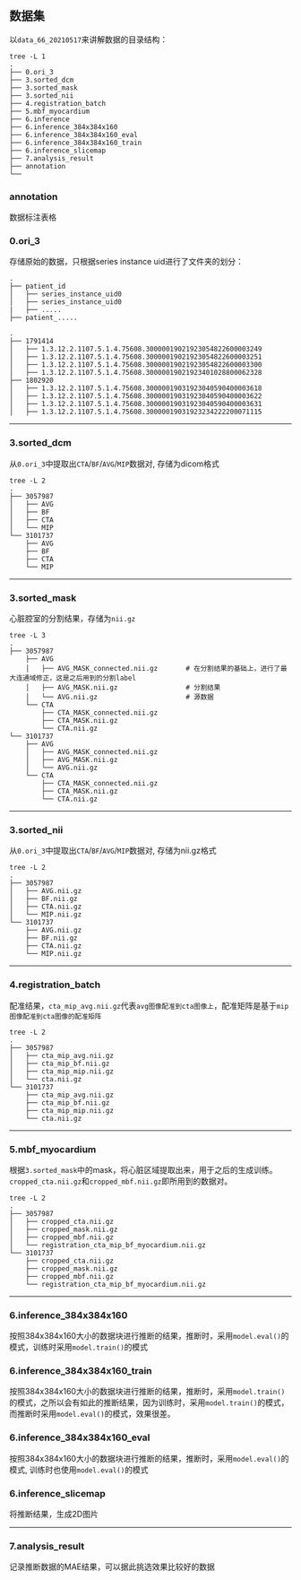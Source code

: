 ## 数据集

以`data_66_20210517`来讲解数据的目录结构：

```
tree -L 1
.
├── 0.ori_3                             
├── 3.sorted_dcm
├── 3.sorted_mask
├── 3.sorted_nii
├── 4.registration_batch
├── 5.mbf_myocardium
├── 6.inference
├── 6.inference_384x384x160
├── 6.inference_384x384x160_eval
├── 6.inference_384x384x160_train
├── 6.inference_slicemap
├── 7.analysis_result
├── annotation
└── 
```

### annotation
数据标注表格

### 0.ori_3
存储原始的数据，只根据series instance uid进行了文件夹的划分：
```
.
├── patient_id
│   ├── series_instance_uid0
│   ├── series_instance_uid0
|   ├── .....
├── patient_.....
```
```
.
├── 1791414
│   ├── 1.3.12.2.1107.5.1.4.75608.30000019021923054822600003249
│   ├── 1.3.12.2.1107.5.1.4.75608.30000019021923054822600003251
│   ├── 1.3.12.2.1107.5.1.4.75608.30000019021923054822600003300
│   ├── 1.3.12.2.1107.5.1.4.75608.30000019021923401028800062328
├── 1802920
│   ├── 1.3.12.2.1107.5.1.4.75608.30000019031923040590400003618
│   ├── 1.3.12.2.1107.5.1.4.75608.30000019031923040590400003622
│   ├── 1.3.12.2.1107.5.1.4.75608.30000019031923040590400003631
│   ├── 1.3.12.2.1107.5.1.4.75608.30000019031923234222200071115

```

---

### 3.sorted_dcm
从`0.ori_3`中提取出`CTA`/`BF`/`AVG`/`MIP`数据对, 存储为dicom格式
```
tree -L 2
.
├── 3057987
│   ├── AVG
│   ├── BF
│   ├── CTA
│   └── MIP
└── 3101737
    ├── AVG
    ├── BF
    ├── CTA
    └── MIP

```

---

### 3.sorted_mask

心脏腔室的分割结果，存储为`nii.gz`

```
tree -L 3
.
├── 3057987
    ├── AVG
    │   ├── AVG_MASK_connected.nii.gz       # 在分割结果的基础上，进行了最大连通域修正，这是之后用到的分割label
    │   ├── AVG_MASK.nii.gz                 # 分割结果
    │   └── AVG.nii.gz                      # 源数据
    └── CTA
        ├── CTA_MASK_connected.nii.gz
        ├── CTA_MASK.nii.gz
        └── CTA.nii.gz
└── 3101737
    ├── AVG
    │   ├── AVG_MASK_connected.nii.gz
    │   ├── AVG_MASK.nii.gz
    │   └── AVG.nii.gz
    └── CTA
        ├── CTA_MASK_connected.nii.gz
        ├── CTA_MASK.nii.gz
        └── CTA.nii.gz
```
---

### 3.sorted_nii

从`0.ori_3`中提取出`CTA`/`BF`/`AVG`/`MIP`数据对, 存储为nii.gz格式

```
tree -L 2
.
├── 3057987
│   ├── AVG.nii.gz
│   ├── BF.nii.gz
│   ├── CTA.nii.gz
│   └── MIP.nii.gz
└── 3101737
    ├── AVG.nii.gz
    ├── BF.nii.gz
    ├── CTA.nii.gz
    └── MIP.nii.gz

```

---

### 4.registration_batch

配准结果，`cta_mip_avg.nii.gz`代表`avg图像配准到cta图像上`，配准矩阵是基于`mip图像配准到cta图像的配准矩阵`

```
tree -L 2
.
├── 3057987
│   ├── cta_mip_avg.nii.gz
│   ├── cta_mip_bf.nii.gz
│   ├── cta_mip_mip.nii.gz
│   └── cta.nii.gz
└── 3101737
    ├── cta_mip_avg.nii.gz
    ├── cta_mip_bf.nii.gz
    ├── cta_mip_mip.nii.gz
    └── cta.nii.gz

```

---

### 5.mbf_myocardium

根据`3.sorted_mask`中的mask，将心脏区域提取出来，用于之后的生成训练。`cropped_cta.nii.gz`和`cropped_mbf.nii.gz`即所用到的数据对。

```
tree -L 2
.
├── 3057987
│   ├── cropped_cta.nii.gz
│   ├── cropped_mask.nii.gz
│   ├── cropped_mbf.nii.gz
│   └── registration_cta_mip_bf_myocardium.nii.gz
└── 3101737
    ├── cropped_cta.nii.gz
    ├── cropped_mask.nii.gz
    ├── cropped_mbf.nii.gz
    └── registration_cta_mip_bf_myocardium.nii.gz

```

----

### 6.inference_384x384x160

按照384x384x160大小的数据块进行推断的结果，推断时，采用`model.eval()`的模式，训练时采用`model.train()`的模式

### 6.inference_384x384x160_train

按照384x384x160大小的数据块进行推断的结果，推断时，采用`model.train()`的模式，之所以会有如此的推断结果，因为训练时，采用`model.train()`的模式，而推断时采用`model.eval()`的模式，效果很差。

### 6.inference_384x384x160_eval

按照384x384x160大小的数据块进行推断的结果，推断时，采用`model.eval()`的模式, 训练时也使用`model.eval()`的模式

### 6.inference_slicemap

将推断结果，生成2D图片

---

### 7.analysis_result

记录推断数据的MAE结果，可以据此挑选效果比较好的数据

